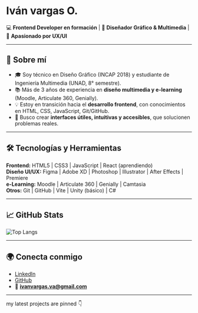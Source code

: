 # Iván vargas O. 

💻 **Frontend Developer en formación** | 🎨 **Diseñador Gráfico & Multimedia** | 🚀 **Apasionado por UX/UI**  

---

## 🌟 Sobre mí
- 🎓 Soy técnico en Diseño Gráfico (INCAP 2018) y estudiante de Ingeniería Multimedia (UNAD, 8° semestre).  
- 📚 Más de 3 años de experiencia en **diseño multimedia y e-learning** (Moodle, Articulate 360, Genially).  
- 💡 Estoy en transición hacia el **desarrollo frontend**, con conocimientos en HTML, CSS, JavaScript, Git/GitHub.  
- 🎯 Busco crear **interfaces útiles, intuitivas y accesibles**, que solucionen problemas reales.  

---

## 🛠️ Tecnologías y Herramientas
**Frontend:** HTML5 | CSS3 | JavaScript | React (aprendiendo)  
**Diseño UI/UX:** Figma | Adobe XD | Photoshop | Illustrator | After Effects | Premiere  
**e-Learning:** Moodle | Articulate 360 | Genially | Camtasia  
**Otros:** Git | GitHub | Vite | Unity (básico) | C#  

---

## 📈 GitHub Stats
![Top Langs](https://github-readme-stats.vercel.app/api/top-langs/?username=ivan-develops&layout=compact&theme=tokyonight)

---

## 🌍 Conecta conmigo
- [LinkedIn](https://www.linkedin.com/in/ivanvargaso/)  
- [GitHub](https://github.com/ivan-develops)  
- 📧 **ivanvargas.va@gmail.com**

---

my latest projects are pinned 👇
